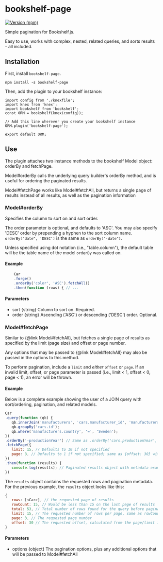 # bookshelf-page

[![Version (npm)](https://img.shields.io/npm/v/bookshelf-page.svg)](https://npmjs.com/package/bookshelf-page)

Simple pagination for Bookshelf.js.

Easy to use, works with complex, nested, related queries, and sorts results - all included.

## Installation

First, install `bookshelf-page`.

```
npm install -s bookshelf-page
```

Then, add the plugin to your bookshelf instance:

```
import config from './knexfile';
import knex from 'knex';
import bookshelf from 'bookshelf';
const ORM = bookshelf(knex(config));

// Add this line wherever you create your bookshelf instance
ORM.plugin('bookshelf-page');

export default ORM;
```

## Use

The plugin attaches two instance methods to the bookshelf
Model object: orderBy and fetchPage.

Model#orderBy calls the underlying query builder's orderBy method, and
is useful for ordering the paginated results.

Model#fetchPage works like Model#fetchAll, but returns a single page of
results instead of all results, as well as the pagination information

### Model#orderBy

Specifies the column to sort on and sort order.

The order parameter is optional, and defaults to 'ASC'. You may
also specify 'DESC' order by prepending a hyphen to the sort column
name. `orderBy("date", 'DESC')` is the same as `orderBy("-date")`.

Unless specified using dot notation (i.e., "table.column"), the default
table will be the table name of the model `orderBy` was called on.

#### Example

```js
    Car
    .forge()
    .orderBy('color', 'ASC').fetchAll()
    .then(function (rows) { // ...
```

#### Parameters

- sort {string} Column to sort on. Required.
- order {string} Ascending ('ASC') or descending ('DESC') order. Optional.

### Model#fetchPage

Similar to {@link Model#fetchAll}, but fetches a single page of results
as specified by the limit (page size) and offset or page number.

Any options that may be passed to {@link Model#fetchAll} may also be passed
in the options to this method.

To perform pagination, include a `limit` and _either_ `offset` or `page`.
If an invalid limit, offset, or page parameter is passed
(i.e., limit < 1, offset < 0, page < 1), an error will be thrown.

#### Example

Below is a complete example showing the user of a JOIN query with sort/ordering,
pagination, and related models.

```js
Car
.query(function (qb) {
   qb.innerJoin('manufacturers', 'cars.manufacturer_id', 'manufacturers.id');
   qb.groupBy('cars.id');
   qb.where('manufacturers.country', '=', 'Sweden');
})
.orderBy('-productionYear') // Same as .orderBy('cars.productionYear', 'DESC')
.fetchPage({
   limit: 15, // Defaults to 10 if not specified
   page: 3, // Defaults to 1 if not specified; same as {offset: 30} with limit of 15.
})
.then(function (results) {
   console.log(results); // Paginated results object with metadata example below
})
```

The `results` object contains the requested rows and pagination metadata.
For the previous example, the `results` object looks like this:

```js
{
   rows: [<Car>], // the requested page of results
   rowCount: 15, // Would be less than 15 on the last page of results
   total: 53, // Total number of rows found for the query before pagination
   limit: 15, // The requested number of rows per page, same as rowCount except final page
   page: 3, // The requested page number
   offset: 30 // The requested offset, calculated from the page/limit if not provided
}
```

#### Parameters

- options {object} The pagination options, plus any additional options that will be passed to
  Model#fetchAll